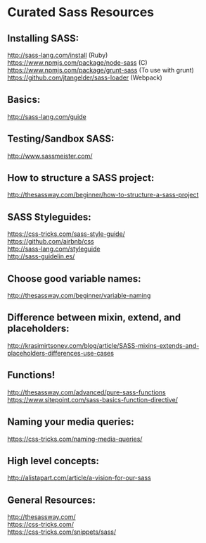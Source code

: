 # Curated Sass Resources

## Installing SASS:
http://sass-lang.com/install (Ruby)  
https://www.npmjs.com/package/node-sass (C)  
https://www.npmjs.com/package/grunt-sass (To use with grunt)  
https://github.com/jtangelder/sass-loader (Webpack)  

## Basics:
http://sass-lang.com/guide

## Testing/Sandbox SASS:
http://www.sassmeister.com/ 

## How to structure a SASS project:
http://thesassway.com/beginner/how-to-structure-a-sass-project

## SASS Styleguides:
https://css-tricks.com/sass-style-guide/   
https://github.com/airbnb/css   
http://sass-lang.com/styleguide   
http://sass-guidelin.es/   

## Choose good variable names:
http://thesassway.com/beginner/variable-naming

## Difference between mixin, extend, and placeholders:
http://krasimirtsonev.com/blog/article/SASS-mixins-extends-and-placeholders-differences-use-cases 

## Functions!
http://thesassway.com/advanced/pure-sass-functions   
https://www.sitepoint.com/sass-basics-function-directive/ 

## Naming your media queries:
https://css-tricks.com/naming-media-queries/

## High level concepts:
http://alistapart.com/article/a-vision-for-our-sass 

## General Resources:
http://thesassway.com/  
https://css-tricks.com/   
https://css-tricks.com/snippets/sass/ 


